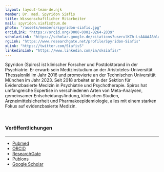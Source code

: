 ```yaml
---
layout: layout-team-de.njk
member: Dr. med. Spyridon Siafis
title: Wissenschaftlicher Mitarbeiter
mail: spyridon.siafis@tum.de
photo: "/assets/members/spyridon-siafis.jpg"
orcidLink: "https://orcid.org/0000-0001-8264-2039"
scholarLink: "https://scholar.google.de/citations?user=lKZh-LsAAAAJ&hl=en"
rgLink: "https://www.researchgate.net/profile/Spyridon-Siafis"
xLink: "https://twitter.com/SiafisS"
linkedinLink: "https://www.linkedin.com/in/sksiafis/"
---
```


Spyridon (Spiros) ist klinischer Forscher und Postdoktorand in der Psychiatrie. Er erwarb sein Medizinstudium an der Aristoteles-Universität Thessaloniki im Jahr 2016 und promovierte an der Technischen Universität München im Jahr 2023. Seit 2018 arbeitet er in der Sektion für Evidenzbasierte Medizin in Psychiatrie und Psychotherapie. Spiros hat umfangreiche Expertise in verschiedenen Arten von Meta-Analysen, gemeinsamer Entscheidungsfindung, klinischen Studien, Arzneimittelsicherheit und Pharmakoepidemiologie, alles mit einem starken Fokus auf evidenzbasierte Medizin.

<br>

### Veröffentlichungen
---

- [Pubmed](https://pubmed.ncbi.nlm.nih.gov/?term=siafis+s&sort=date)
- [ORCID](https://orcid.org/0000-0001-8264-2039)
- [ResearchGate](https://www.researchgate.net/profile/Spyridon-Siafis)
- [Publons](https://publons.com/researcher/1413107/spyridon-siafis/)
- [Google Scholar](https://scholar.google.de/citations?user=lKZh-LsAAAAJ&hl=en)